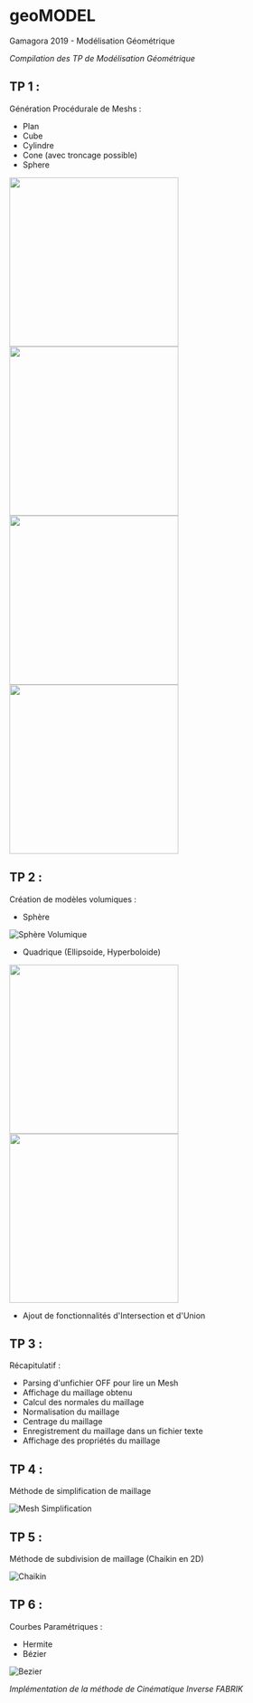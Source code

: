 # geoMODEL
Gamagora 2019 - Modélisation Géométrique

*Compilation des TP de Modélisation Géométrique*

## TP 1 :
Génération Procédurale de Meshs :
- Plan
- Cube
- Cylindre
- Cone (avec troncage possible)
- Sphere

<img src="/First_Project/Assets/Img/Cube.PNG" data-canonical-src="/First_Project/Assets/Img/Cube.PNG" width="299" height="299" /> <img src="/First_Project/Assets/Img/Capsule.PNG" data-canonical-src="/First_Project/Assets/Img/Capsule.PNG" width="299" height="299" /> <img src="/First_Project/Assets/Img/Cone.PNG" data-canonical-src="/First_Project/Assets/Img/Cone.PNG" width="299" height="299" /> <img src="/First_Project/Assets/Img/Sphère.PNG" data-canonical-src="/First_Project/Assets/Img/Sphère.PNG" width="299" height="299" />

## TP 2 :
Création de modèles volumiques :
- Sphère

![Sphère Volumique](/First_Project/Assets/Img/VolumicSphere.PNG)
- Quadrique (Ellipsoide, Hyperboloide)

<img src="/First_Project/Assets/Img/Ellipsoide.PNG" data-canonical-src="/First_Project/Assets/Img/Ellipsoide.PNG" width="299" height="299" /> <img src="/First_Project/Assets/Img/Hyperbole.PNG" data-canonical-src="/First_Project/Assets/Img/Hyperbole.PNG" width="299" height="299" />
- Ajout de fonctionnalités d'Intersection et d'Union

## TP 3 :
Récapitulatif :
- Parsing d'unfichier OFF pour lire un Mesh
- Affichage du maillage obtenu
- Calcul des normales du maillage
- Normalisation du maillage
- Centrage du maillage
- Enregistrement du maillage dans un fichier texte
- Affichage des propriétés du maillage

## TP 4 :
Méthode de simplification de maillage

![Mesh Simplification](/First_Project/Assets/Img/MeshSimplify.PNG)

## TP 5 :
Méthode de subdivision de maillage (Chaikin en 2D)

![Chaikin](/First_Project/Assets/Img/Chaikin.PNG)

## TP 6 :
Courbes Paramétriques :
- Hermite
- Bézier

![Bezier](/First_Project/Assets/Img/Bezier.PNG)

*Implémentation de la méthode de Cinématique Inverse FABRIK*
